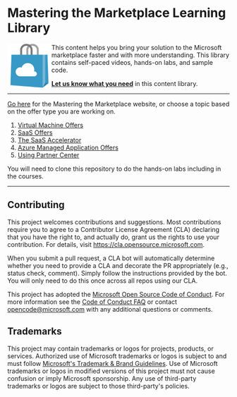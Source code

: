 # Mastering the Marketplace Learning Library

<img src="./images/Azure_Store_Marketplace.png" width="100px" title="Microsoft marketplace" align="left"/>

This content helps you bring your solution to the Microsoft marketplace faster and with more understanding. This library contains self-paced videos, hands-on labs, and sample code.

**[Let us know what you need](https://forms.office.com/r/0gCrzhSMkw)** in this content library.

---

[Go here](https://microsoft.github.io/Mastering-the-Marketplace/) for the Mastering the Marketplace website, or choose a topic based on the offer type you are working on.

<!-- no toc -->
1. [Virtual Machine Offers](https://microsoft.github.io/Mastering-the-Marketplace/vm)
1. [SaaS Offers](https://microsoft.github.io/Mastering-the-Marketplace/saas)
1. [The SaaS Accelerator](https://microsoft.github.io/Mastering-the-Marketplace/saas-accelerator)
1. [Azure Managed Application Offers](https://microsoft.github.io/Mastering-the-Marketplace/ama)
1. [Using Partner Center](https://microsoft.github.io/Mastering-the-Marketplace/partner-center)

You will need to clone this repository to do the hands-on labs including in the courses. 

---

## Contributing

This project welcomes contributions and suggestions.  Most contributions require you to agree to a
Contributor License Agreement (CLA) declaring that you have the right to, and actually do, grant us
the rights to use your contribution. For details, visit https://cla.opensource.microsoft.com.

When you submit a pull request, a CLA bot will automatically determine whether you need to provide
a CLA and decorate the PR appropriately (e.g., status check, comment). Simply follow the instructions
provided by the bot. You will only need to do this once across all repos using our CLA.

This project has adopted the [Microsoft Open Source Code of Conduct](https://opensource.microsoft.com/codeofconduct/).
For more information see the [Code of Conduct FAQ](https://opensource.microsoft.com/codeofconduct/faq/) or
contact [opencode@microsoft.com](mailto:opencode@microsoft.com) with any additional questions or comments.

## Trademarks

This project may contain trademarks or logos for projects, products, or services. Authorized use of Microsoft 
trademarks or logos is subject to and must follow 
[Microsoft's Trademark & Brand Guidelines](https://www.microsoft.com/en-us/legal/intellectualproperty/trademarks/usage/general).
Use of Microsoft trademarks or logos in modified versions of this project must not cause confusion or imply Microsoft sponsorship.
Any use of third-party trademarks or logos are subject to those third-party's policies.
